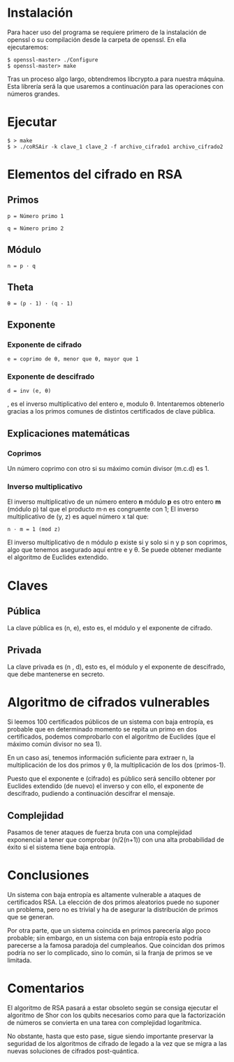 # Instalación
Para hacer uso del programa se requiere primero de la instalación de openssl o su compilación desde la carpeta de openssl. En ella ejecutaremos:
```
$ openssl-master> ./Configure
$ openssl-master> make
```
Tras un proceso algo largo, obtendremos libcrypto.a para nuestra máquina. Esta librería será la que usaremos a continuación para las operaciones con números grandes.
# Ejecutar
```
$ > make
$ > ./coRSAir -k clave_1 clave_2 -f archivo_cifrado1 archivo_cifrado2
```
# Elementos del cifrado en RSA
## Primos
```
p = Número primo 1

q = Número primo 2
```
## Módulo
```
n = p · q
```
## Theta
```
θ = (p - 1) · (q - 1)
```
## Exponente
### Exponente de cifrado
```
e = coprimo de θ, menor que θ, mayor que 1
```
### Exponente de descifrado
```
d = inv (e, θ)
```
, es el inverso multiplicativo del entero e, modulo θ. Intentaremos obtenerlo gracias a los primos comunes de distintos certificados de clave pública.
## Explicaciones matemáticas
### Coprimos
Un número coprimo con otro si su máximo común divisor (m.c.d) es 1.
### Inverso multiplicativo
El inverso multiplicativo de un número entero **n** módulo **p** es otro entero **m** (módulo p) tal que el producto m·n es congruente con 1;
El inverso multiplicativo de (y, z) es aquel número x tal que:
```
n · m = 1 (mod z)
```
El inverso multiplicativo de n módulo p existe si y solo si n y p son coprimos, algo que tenemos asegurado aquí entre e y θ.
Se puede obtener mediante el algoritmo de Euclides extendido.
# Claves
## Pública
La clave pública es (n, e), esto es, el módulo y el exponente de cifrado.
## Privada
La clave privada es (n , d), esto es, el módulo y el exponente de descifrado, que debe mantenerse en secreto.
# Algoritmo de cifrados vulnerables
Si leemos 100 certificados públicos de un sistema con baja entropía, es probable que en determinado momento se repita un primo en dos certificados, podemos comprobarlo con el algoritmo de Euclides (que el máximo común divisor no sea 1).

En un caso así, tenemos información suficiente para extraer n, la multiplicación de los dos primos y θ, la multiplicación de los dos (primos-1).

Puesto que el exponente e (cifrado) es público será sencillo obtener por Euclides extendido (de nuevo) el inverso y con ello, el exponente de descifrado, pudiendo a continuación descifrar el mensaje.
## Complejidad
Pasamos de tener ataques de fuerza bruta con una complejidad exponencial a tener que comprobar (n/2(n+1)) con una alta probabilidad de éxito si el sistema tiene baja entropía.
# Conclusiones
Un sistema con baja entropía es altamente vulnerable a ataques de certificados RSA. La elección de dos primos aleatorios puede no suponer un problema, pero no es trivial y ha de asegurar la distribución de primos que se generan.

Por otra parte, que un sistema coincida en primos parecería algo poco probable; sin embargo, en un sistema con baja entropía esto podría parecerse a la famosa paradoja del cumpleaños. Que coincidan dos primos podría no ser lo complicado, sino lo común, si la franja de primos se ve limitada.
# Comentarios
El algoritmo de RSA pasará a estar obsoleto según se consiga ejecutar el algoritmo de Shor con los qubits necesarios como para que la factorización de números se convierta en una tarea con complejidad logarítmica.

No obstante, hasta que esto pase, sigue siendo importante preservar la seguridad de los algoritmos de cifrado de legado a la vez que se migra a las nuevas soluciones de cifrados post-quántica.
